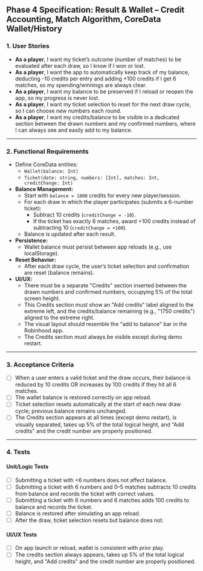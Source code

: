 
## Phase 4 Specification: Result & Wallet – Credit Accounting, Match Algorithm, CoreData Wallet/History

### 1. User Stories

- **As a player**, I want my ticket’s outcome (number of matches) to be evaluated after each draw, so I know if I won or lost.
- **As a player**, I want the app to automatically keep track of my balance, deducting -10 credits per entry and adding +100 credits if I get 6 matches, so my spending/winnings are always clear.
- **As a player**, I want my balance to be preserved if I reload or reopen the app, so my progress is never lost.
- **As a player**, I want my ticket selection to reset for the next draw cycle, so I can choose new numbers each round.
- **As a player**, I want my credits/balance to be visible in a dedicated section between the drawn numbers and my confirmed numbers, where I can always see and easily add to my balance.

---

### 2. Functional Requirements

- Define CoreData entities:
  - `Wallet(balance: Int)`
  - `Ticket(date: string, numbers: [Int], matches: Int, creditChange: Int)`
- **Balance Management:**
  - Start with `balance = 1000` credits for every new player/session.
  - For each draw in which the player participates (submits a 6-number ticket):
    - Subtract 10 credits (`creditChange = -10`).
    - If the ticket has exactly 6 matches, award +100 credits instead of subtracting 10 (`creditChange = +100`).
  - Balance is updated after each result.
- **Persistence:**
  - Wallet balance must persist between app reloads (e.g., use localStorage).
- **Reset Behavior:**
  - After each draw cycle, the user’s ticket selection and confirmation are reset (balance remains).
- **UI/UX:**
  - There must be a separate "Credits" section inserted between the drawn numbers and confirmed numbers, occupying 5% of the total screen height.
  - This Credits section must show an "Add credits" label aligned to the extreme left, and the credits/balance remaining (e.g., "1750 credits") aligned to the extreme right.
  - The visual layout should resemble the "add to balance" bar in the Robinhood app.
  - The Credits section must always be visible except during demo restart.

---

### 3. Acceptance Criteria

- [ ] When a user enters a valid ticket and the draw occurs, their balance is reduced by 10 credits OR increases by 100 credits if they hit all 6 matches.
- [ ] The wallet balance is restored correctly on app reload.
- [ ] Ticket selection resets automatically at the start of each new draw cycle; previous balance remains unchanged.
- [ ] The Credits section appears at all times (except demo restart), is visually separated, takes up 5% of the total logical height, and "Add credits" and the credit number are properly positioned.

---

### 4. Tests

#### Unit/Logic Tests

- [ ] Submitting a ticket with <6 numbers does not affect balance.
- [ ] Submitting a ticket with 6 numbers and 0–5 matches subtracts 10 credits from balance and records the ticket with correct values.
- [ ] Submitting a ticket with 6 numbers and 6 matches adds 100 credits to balance and records the ticket.
- [ ] Balance is restored after simulating an app reload.
- [ ] After the draw, ticket selection resets but balance does not.

#### UI/UX Tests

- [ ] On app launch or reload, wallet is consistent with prior play.
- [ ] The credits section always appears, takes up 5% of the total logical height, and "Add credits" and the credit number are properly positioned.
